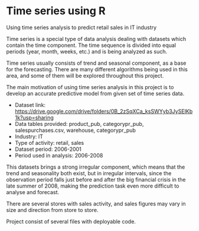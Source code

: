 # Time series using R

Using time series analysis to predict retail sales in IT industry

Time series is a special type of data analysis dealing with datasets which contain the time component. The time sequence is divided into equal periods (year, month, weeks, etc.) and is being analyzed as such.

Time series usually consists of trend and seasonal component, as a base for the forecasting. There are many different algorithms being used in this area, and some of them will be explored throughout this project. 

The main motivation of using time series analysis in this project is to develop an accurate predictive model from given set of time series data. 

* Dataset link: https://drive.google.com/drive/folders/0B_2zSqXCa_ksSWYyb3JySElKb1k?usp=sharing
* Data tables provided: product_pub, categorypr_pub, salespurchases.csv, warehouse, categorypr_pub
* Industry: IT
* Type of activity: retail, sales
* Dataset period: 2006-2001
* Period used in analysis: 2006-2008

This datasets brings a strong irregular component, which means that the trend and seasonality both exist, but in irregular intervals, since the observation period falls just before and after the big financial crisis in the late summer of 2008, making the prediction task even more difficult to analyse and forecast.

There are several stores with sales activity, and sales figures may vary in size and direction from store to store.

Project consist of several files with deployable code.
